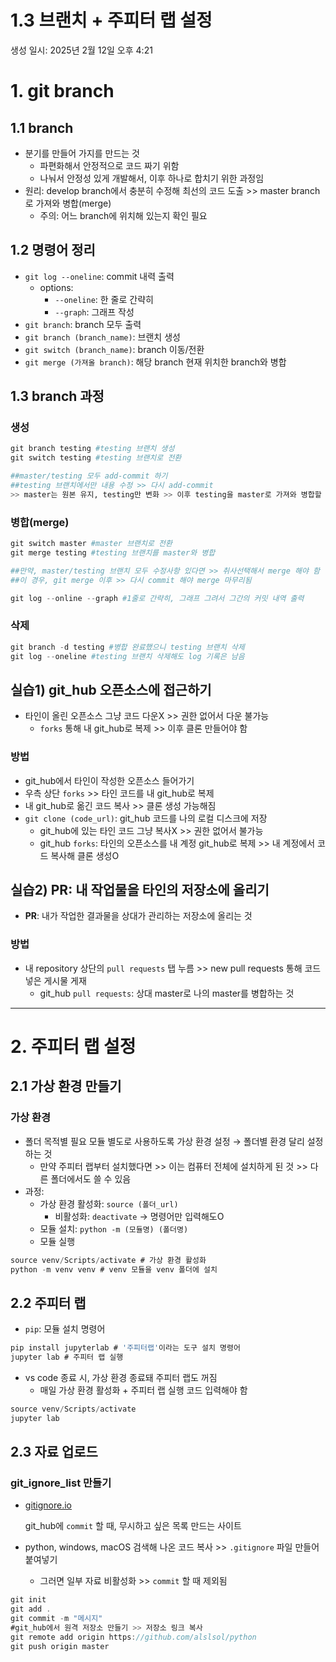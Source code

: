 # 1.3 브랜치 + 주피터 랩 설정

생성 일시: 2025년 2월 12일 오후 4:21

# 1. git branch

## 1.1 branch

- 분기를 만들어 가지를 만드는 것
    - 파편화해서 안정적으로 코드 짜기 위함
    - 나눠서 안정성 있게 개발해서, 이후 하나로 합치기 위한 과정임
- 원리: develop branch에서 충분히 수정해 최선의 코드 도출 >> master branch로 가져와 병합(merge)
    - 주의: 어느 branch에 위치해 있는지 확인 필요

## 1.2 명령어 정리

- `git log --oneline`: commit 내력 출력
    - options:
        - `--oneline`: 한 줄로 간략히
        - `--graph`: 그래프 작성
- `git branch`: branch 모두 출력
- `git branch (branch_name)`: 브랜치 생성
- `git switch (branch_name)`: branch 이동/전환
- `git merge (가져올 branch)`: 해당 branch 현재 위치한 branch와 병합

## 1.3 branch 과정

### 생성

```python
git branch testing #testing 브랜치 생성
git switch testing #testing 브랜치로 전환

##master/testing 모두 add-commit 하기
##testing 브랜치에서만 내용 수정 >> 다시 add-commit
>> master는 원본 유지, testing만 변화 >> 이후 testing을 master로 가져와 병합할 것
```

### 병합(merge)

```python
git switch master #master 브랜치로 전환
git merge testing #testing 브랜치를 master와 병합

##만약, master/testing 브랜치 모두 수정사항 있다면 >> 취사선택해서 merge 해야 함
##이 경우, git merge 이후 >> 다시 commit 해야 merge 마무리됨

git log --online --graph #1줄로 간략히, 그래프 그려서 그간의 커밋 내역 출력
```

### 삭제

```python
git branch -d testing #병합 완료했으니 testing 브랜치 삭제
git log --oneline #testing 브랜치 삭제해도 log 기록은 남음
```

## 실습1) git_hub 오픈소스에 접근하기

- 타인이 올린 오픈소스 그냥 코드 다운X >> 권한 없어서 다운 불가능
    - `forks` 통해 내 git_hub로 복제 >> 이후 클론 만들어야 함

### 방법

- git_hub에서 타인이 작성한 오픈소스 들어가기
- 우측 상단 `forks` >> 타인 코드를 내 git_hub로 복제
- 내 git_hub로 옮긴 코드 복사 >> 클론 생성 가능해짐
- `git clone (code_url)`: git_hub 코드를 나의 로컬 디스크에 저장
    - git_hub에 있는 타인 코드 그냥 복사X >> 권한 없어서 불가능
    - git_hub `forks`: 타인의 오픈소스를 내 계정 git_hub로 복제 >> 내 계정에서 코드 복사해 클론 생성O

## 실습2) PR: 내 작업물을 타인의 저장소에 올리기

- **PR**: 내가 작업한 결과물을 상대가 관리하는 저장소에 올리는 것

### 방법

- 내 repository 상단의 `pull requests` 탭 누름 >> new pull requests 통해 코드 넣은 게시물 게재
    - git_hub `pull requests`: 상대 master로 나의 master를 병합하는 것

---

# 2. 주피터 랩 설정

## 2.1 가상 환경 만들기

### **가상 환경**

- 폴더 목적별 필요 모듈 별도로 사용하도록 가상 환경 설정 → 폴더별 환경 달리 설정하는 것
    - 만약 주피터 랩부터 설치했다면 >> 이는 컴퓨터 전체에 설치하게 된 것 >> 다른 폴더에서도 쓸 수 있음
- 과정:
    - 가상 환경 활성화: `source (폴더_url)`
        - 비활성화: `deactivate` → 명령어만 입력해도O
    - 모듈 설치: `python -m (모듈명) (폴더명)`
    - 모듈 실행

```jsx
source venv/Scripts/activate # 가상 환경 활성화
python -m venv venv # venv 모듈을 venv 폴더에 설치
```

## 2.2 주피터 랩

- `pip`: 모듈 설치 명령어

```jsx
pip install jupyterlab # '주피터랩'이라는 도구 설치 명령어
jupyter lab # 주피터 랩 실행
```

- vs code 종료 시, 가상 환경 종료돼 주피터 랩도 꺼짐
    - 매일 가상 환경 활성화 + 주피터 랩 실행 코드 입력해야 함

```jsx
source venv/Scripts/activate
jupyter lab
```

## 2.3 자료 업로드

### git_ignore_list 만들기

- [gitignore.io]([gitignore.io](https://www.toptal.com/developers/gitignore/))
    
    git_hub에 `commit` 할 때, 무시하고 싶은 목록 만드는 사이트
    
- python, windows, macOS 검색해 나온 코드 복사 >> `.gitignore` 파일 만들어 붙여넣기
    - 그러면 일부 자료 비활성화 >> `commit` 할 때 제외됨

```jsx
git init
git add .
git commit -m "메시지"
#git_hub에서 원격 저장소 만들기 >> 저장소 링크 복사
git remote add origin https://github.com/alslsol/python
git push origin master
```